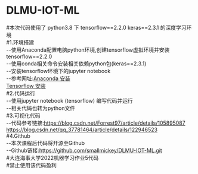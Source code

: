 # DLMU-IOT-ML  
#本次代码使用了 python3.8 下 tensorflow==2.2.0 keras==2.3.1 的深度学习环境  
#1.环境搭建  
--使用Anaconda配置电脑python环境,创建tensorflow虚拟环境并安装tensorflow==2.2.0  
--使用conda相关命令安装相关依赖python包(keras==2.3.1)  
--安装tensorflow环境下的jupyter notebook  
--参考网址:[Anaconda 安装](https://blog.csdn.net/weixin_42855758/article/details/122795125)  
[Tensorflow 安装](https://zhuanlan.zhihu.com/p/84568790)  
#2.代码运行  
--使用jupyter notebook (tensorflow) 编写代码并运行  
--相关代码也转为python文件  
#3.可视化代码  
--代码参考链接:<https://blog.csdn.net/Forrest97/article/details/105895087>  
<https://blog.csdn.net/qq_37781464/article/details/122946523>  
#4.Github  
--本次课程后代码将开源至Github  
--Github链接:<https://github.com/smallmickey/DLMU-IOT-ML.git>  
#大连海事大学2022机器学习作业5代码   
#禁止使用该代码盈利
